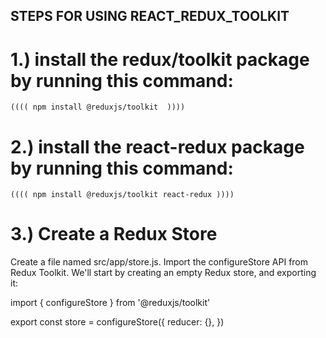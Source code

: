 ## STEPS FOR USING REACT_REDUX_TOOLKIT

# 1.) install the redux/toolkit package by running this command:
    (((( npm install @reduxjs/toolkit  ))))


# 2.) install the react-redux package by running this command:
 <!-- can run only this command for installing redux toolkit and also react-redux at once -->
    (((( npm install @reduxjs/toolkit react-redux ))))


# 3.) Create a Redux Store​
Create a file named src/app/store.js. Import the configureStore API from Redux Toolkit. We'll start by creating an empty Redux store, and exporting it:

import { configureStore } from '@reduxjs/toolkit'

export const store = configureStore({
  reducer: {},
})